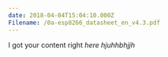 ```yaml
---
date: 2018-04-04T15:04:10.000Z
Filename: /0a-esp8266_datasheet_en_v4.3.pdf
---
```

I got your content right _here hjuhhbhjjh_
